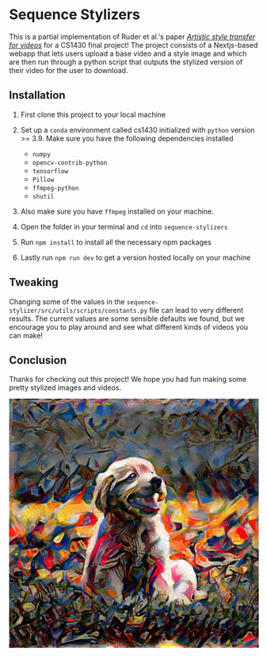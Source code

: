 # Sequence Stylizers

This is a partial implementation of Ruder et al.'s paper [*Artistic style transfer for videos*](https://arxiv.org/pdf/1604.08610.pdf) for a CS1430 final project! The project consists of a Nextjs-based webapp that lets users upload a base video and a style image and which are then run through a python script that outputs the stylized version of their video for the user to download.

## Installation

1. First clone this project to your local machine
2. Set up a ```conda``` environment called cs1430 initialized with ```python``` version >= 3.9. Make sure you have the following dependencies installed

    - ```numpy```
    - ```opencv-contrib-python```
    - ```tensorflow```
    - ```Pillow```
    - ```ffmpeg-python```
    - ```shutil```

3. Also make sure you have ```ffmpeg``` installed on your machine.
4. Open the folder in your terminal and ```cd``` into ```sequence-stylizers```
5. Run ```npm install``` to install all the necessary npm packages
6. Lastly run ```npm run dev``` to get a version hosted locally on your machine

## Tweaking

Changing some of the values in the ```sequence-stylizer/src/utils/scripts/constants.py``` file can lead to very different results. The current values are some sensible defaults we found, but we encourage you to play around and see what different kinds of videos you can make!

## Conclusion

Thanks for checking out this project! We hope you had fun making some pretty stylized images and videos.

![Stylized Dog](results/dog.png)
